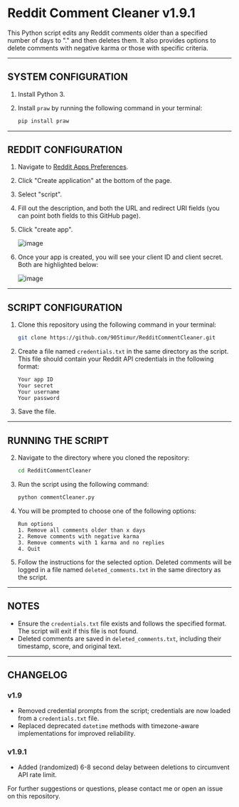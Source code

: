# Reddit Comment Cleaner v1.9.1

This Python script edits any Reddit comments older than a specified number of days to "." and then deletes them. It also provides options to delete comments with negative karma or those with specific criteria.

---

## **SYSTEM CONFIGURATION**

1. Install Python 3.

2. Install `praw` by running the following command in your terminal:

    ```bash
    pip install praw
    ```

---

## **REDDIT CONFIGURATION**

1. Navigate to [Reddit Apps Preferences](https://www.reddit.com/prefs/apps).

2. Click "Create application" at the bottom of the page.

3. Select "script".

4. Fill out the description, and both the URL and redirect URI fields (you can point both fields to this GitHub page).

5. Click "create app".

    ![image](https://user-images.githubusercontent.com/130249301/234336730-dbe61b3f-ffed-4f1f-ab35-b5fe1239d72c.png)

6. Once your app is created, you will see your client ID and client secret. Both are highlighted below:

    ![image](https://user-images.githubusercontent.com/130249301/234361938-e09c0f87-e6b8-4b6b-9916-593b4bbcf35d.png)

---

## **SCRIPT CONFIGURATION**

1. Clone this repository using the following command in your terminal:

    ```bash
    git clone https://github.com/905timur/RedditCommentCleaner.git
    ```
    
2. Create a file named `credentials.txt` in the same directory as the script. This file should contain your Reddit API credentials in the following format:

    ```
    Your app ID
    Your secret
    Your username
    Your password
    ```

3. Save the file.

---

## **RUNNING THE SCRIPT**

2. Navigate to the directory where you cloned the repository:

    ```bash
    cd RedditCommentCleaner
    ```

3. Run the script using the following command:

    ```bash
    python commentCleaner.py
    ```

4. You will be prompted to choose one of the following options:

    ```
    Run options
    1. Remove all comments older than x days
    2. Remove comments with negative karma
    3. Remove comments with 1 karma and no replies
    4. Quit
    ```

5. Follow the instructions for the selected option. Deleted comments will be logged in a file named `deleted_comments.txt` in the same directory as the script.

---

## **NOTES**

- Ensure the `credentials.txt` file exists and follows the specified format. The script will exit if this file is not found.
- Deleted comments are saved in `deleted_comments.txt`, including their timestamp, score, and original text.

---

## **CHANGELOG**

### v1.9
- Removed credential prompts from the script; credentials are now loaded from a `credentials.txt` file.
- Replaced deprecated `datetime` methods with timezone-aware implementations for improved reliability.

### v1.9.1
- Added (randomized) 6-8 second delay between deletions to circumvent API rate limit. 

For further suggestions or questions, please contact me or open an issue on this repository.
